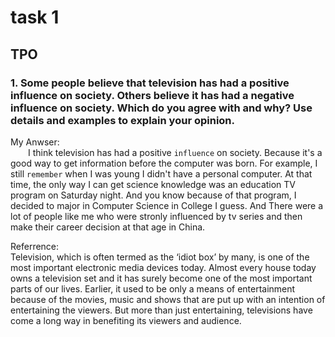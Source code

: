 # task 1

## TPO

### 1. Some people believe that television has had a positive influence on society. Others believe it has had a negative influence on society. Which do you agree with and why? Use details and examples to explain your opinion.
My Anwser:  
&emsp;&emsp;I think television has had a positive `influence` on society. Because it's a good way to get information before the computer was born. For example, I still `remember` when I was young I didn't have a personal computer. At that time, the only way I can get science knowledge was an education TV program on Saturday night. And you know because of that program, I decided to major in Computer Science in College I guess. And There were a lot of people like me who were stronly influenced by tv series and then make their career decision at that age in China.  

Referrence:  
Television, which is often termed as the ‘idiot box’ by many, is one of the most important electronic media devices today. Almost every house today owns a television set and it has surely become one of the most important parts of our lives. Earlier, it used to be only a means of entertainment because of the movies, music and shows that are put up with an intention of entertaining the viewers. But more than just entertaining, televisions have come a long way in benefiting its viewers and audience.
